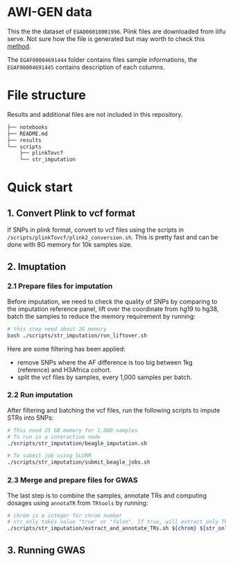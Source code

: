 # AWI-GEN data
This the the dataset of `EGAD00010001996`. Plink files are downloaded from ilifu serve. Not sure how the file is generated but may worth to check this [method](https://github.com/h3abionet/h3agwas/tree/master/call2plink).  

The `EGAF00004691444` folder contains files sample informations, the `EGAF00004691445` contains description of each columns.

# File structure
Results and additional files are not included in this repository.

```bash
├── notebooks
├── README.md
├── results
└── scripts
    ├── plinkTovcf
    └── str_imputation
```
# Quick start
## 1. Convert Plink to vcf format 
If SNPs in plink format, convert to vcf files using the scripts in `/scripts/plinkTovcf/plink2_conversion.sh`. This is pretty fast and can be done with 8G memory for 10k samples size. 

## 2. Imuptation
### 2.1 Prepare files for imputation
Before imputation, we need to check the quality of SNPs by comparing to the imputation reference panel, lift over the coordinate from hg19 to hg38, batch the samples to reduce the memory requirement by running:
```bash
# this step need about 2G memory
bash ./scripts/str_imputation/run_liftover.sh
```
Here are some filtering has been applied:
* remove SNPs where the AF difference is too big between 1kg (reference) and H3Africa cohort. 
* split the vcf files by samples, every 1,000 samples per batch.
### 2.2 Run imputation
After filtering and batching the vcf files, run the following scripts to impute STRs into SNPs: 
```bash 
# This need 25 GB memory for 1,000 samples
# To run in a interactive node
./scripts/str_imputation/beagle_imputation.sh

# To submit job using SLURM
./scripts/str_imputation/submit_beagle_jobs.sh
```
### 2.3 Merge and prepare files for GWAS 
The last step is to combine the samples, annotate TRs and computing dosages using `annotaTR` from `TRtools` by running:
```bash
# chrom is a integer for chrom number
# str_only takes value "true" or "false". If true, will extract only TRs; if False, will include both TR and SNPs
./scripts/str_imputation/extract_and_annotate_TRs.sh ${chrom} ${str_only}
```
## 3. Running GWAS 
